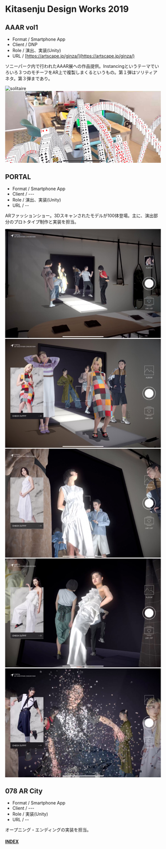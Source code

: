 # Kitasenju Design Works 2019


## AAAR vol1

* Format / Smartphone App
* Client / DNP
* Role / 演出、実装(Unity)
* URL / [https://artscape.jp/ginza/](https://artscape.jp/ginza/)

ソニーパーク内で行われたAAAR展への作品提供。Instancingというテーマでいろいろ３つのモチーフをAR上で複製しまくるというもの。第１弾はソリティアネタ。第３弾まであり。

![solitaire](https://kitasenjudesign.github.io/img/solitaire.gif)
![solitaire](./img/solitaire.jpg)


## PORTAL

* Format / Smartphone App
* Client / ---
* Role / 演出、実装(Unity)
* URL / --

ARファッションショー。3Dスキャンされたモデルが100体登場。主に、演出部分のプロトタイプ制作と実装を担当。

![portal](./img/portal01.jpg)
![portal](./img/portal02.jpg)
![portal](./img/portal03.jpg)
![portal](./img/portal04.jpg)
![portal](./img/portal05.jpg)

## 078 AR City

* Format / Smartphone App
* Client / ---
* Role / 実装(Unity)
* URL / --

オープニング・エンディングの実装を担当。


#### [INDEX](https://kitasenjudesign.github.io/work/)
